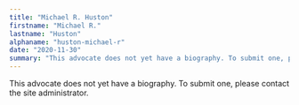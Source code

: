 ```yaml
---
title: "Michael R. Huston"
firstname: "Michael R."
lastname: "Huston"
alphaname: "huston-michael-r"
date: "2020-11-30"
summary: "This advocate does not yet have a biography. To submit one, please contact the site administrator."
---
```

This advocate does not yet have a biography. To submit one, please contact the site administrator.

